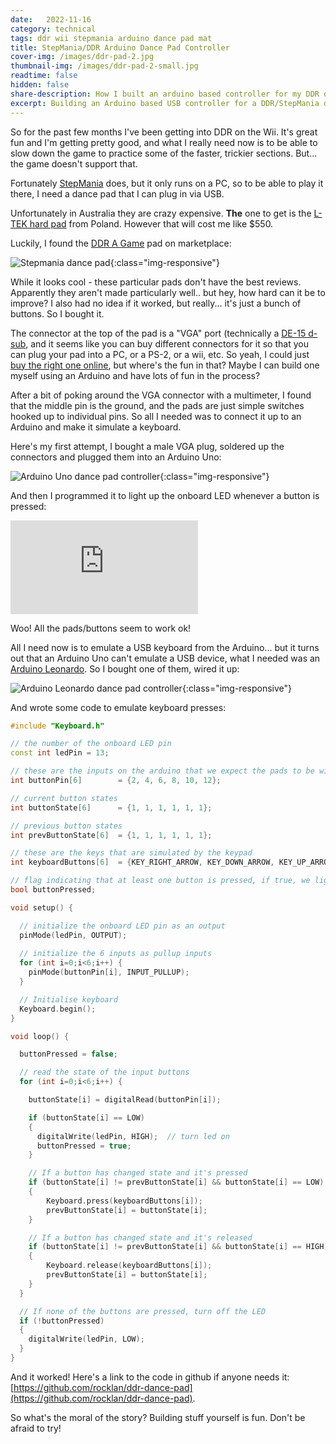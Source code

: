 ```yaml
---
date:   2022-11-16
category: technical
tags: ddr wii stepmania arduino dance pad mat
title: StepMania/DDR Arduino Dance Pad Controller
cover-img: /images/ddr-pad-2.jpg
thumbnail-img: /images/ddr-pad-2-small.jpg
readtime: false
hidden: false
share-description: How I built an arduino based controller for my DDR dance pad
excerpt: Building an Arduino based USB controller for a DDR/StepMania dance pad. How hard can it be?
---
```


So for the past few months I've been getting into DDR on the Wii. It's great fun and I'm getting pretty good, and what I really need now is to be able to slow down the game to practice some of the faster, trickier sections. But... the game doesn't support that.

Fortunately [StepMania](https://www.stepmania.com/) does, but it only runs on a PC, so to be able to play it there, I need a dance pad that I can plug in via USB.

Unfortunately in Australia they are crazy expensive. **The** one to get is the [L-TEK hard pad](https://www.maty-taneczne.pl/shop/dance-mat-ltek-ex-pro-2/) from Poland. However that will cost me like $550. 

Luckily, I found the [DDR A Game](https://www.ddrgame.com/dance-dance-revolution-pc-energy-metal-stepmania.html) pad on marketplace:

![Stepmania dance pad](/images/ddr-pad-2.jpg){:class="img-responsive"}

While it looks cool - these particular pads don't have the best reviews. Apparently they aren't made particularly well.. but hey, how hard can it be to improve? I also had no idea if it worked, but really... it's just a bunch of buttons. So I bought it.

The connector at the top of the pad is a "VGA" port (technically a [DE-15 d-sub](https://en.wikipedia.org/wiki/D-subminiature), and it seems like you can buy different connectors for it so that you can plug your pad into a PC, or a PS-2, or a wii, etc. So yeah, I could just [buy the right one online](https://www.ddrgame.com/dance-dance-revolution-control-box-4-in-1-blue.html), but where's the fun in that? Maybe I can build one myself using an Arduino and have lots of fun in the process? 

After a bit of poking around the VGA connector with a multimeter, I found that the middle pin is the ground, and the pads are just simple switches hooked up to individual pins. So all I needed was to connect it up to an Arduino and make it simulate a keyboard. 

Here's my first attempt, I bought a male VGA plug, soldered up the connectors and plugged them into an Arduino Uno:

![Arduino Uno dance pad controller](/images/ddr-pad-1.jpg){:class="img-responsive"}

And then I programmed it to light up the onboard LED whenever a button is pressed:

<div class='embed-container'><iframe src='https://www.youtube.com/embed/cRqkQR6YpxA' frameborder='0' allowfullscreen></iframe></div>

Woo! All the pads/buttons seem to work ok! 

All I need now is to emulate a USB keyboard from the Arduino... but it turns out that an Arduino Uno can't emulate a USB device, what I needed was an [Arduino Leonardo](https://docs.arduino.cc/hardware/leonardo). So I bought one of them, wired it up:

![Arduino Leonardo dance pad controller](/images/ddr-pad-3.jpg){:class="img-responsive"}

And wrote some code to emulate keyboard presses:

```c++
#include "Keyboard.h"

// the number of the onboard LED pin
const int ledPin = 13;    

// these are the inputs on the arduino that we expect the pads to be wired into
int buttonPin[6]        = {2, 4, 6, 8, 10, 12};

// current button states
int buttonState[6]      = {1, 1, 1, 1, 1, 1};

// previous button states
int prevButtonState[6]  = {1, 1, 1, 1, 1, 1};

// these are the keys that are simulated by the keypad
int keyboardButtons[6]  = {KEY_RIGHT_ARROW, KEY_DOWN_ARROW, KEY_UP_ARROW, KEY_PAGE_DOWN, KEY_PAGE_UP, KEY_LEFT_ARROW};

// flag indicating that at least one button is pressed, if true, we light up the onboard LED
bool buttonPressed;

void setup() {

  // initialize the onboard LED pin as an output  
  pinMode(ledPin, OUTPUT);                  
  
  // initialize the 6 inputs as pullup inputs
  for (int i=0;i<6;i++) {
    pinMode(buttonPin[i], INPUT_PULLUP); 
  }

  // Initialise keyboard
  Keyboard.begin();
}

void loop() {

  buttonPressed = false;

  // read the state of the input buttons
  for (int i=0;i<6;i++) {

    buttonState[i] = digitalRead(buttonPin[i]);

    if (buttonState[i] == LOW)
    {
      digitalWrite(ledPin, HIGH);  // turn led on
      buttonPressed = true;
    }

    // If a button has changed state and it's pressed
    if (buttonState[i] != prevButtonState[i] && buttonState[i] == LOW)
    {
        Keyboard.press(keyboardButtons[i]);
        prevButtonState[i] = buttonState[i];
    }

    // If a button has changed state and it's released
    if (buttonState[i] != prevButtonState[i] && buttonState[i] == HIGH)
    {
        Keyboard.release(keyboardButtons[i]);
        prevButtonState[i] = buttonState[i];
    }
  }

  // If none of the buttons are pressed, turn off the LED
  if (!buttonPressed)
  {
    digitalWrite(ledPin, LOW);
  }
}

```

And it worked! Here's a link to the code in github if anyone needs it: [https://github.com/rocklan/ddr-dance-pad](https://github.com/rocklan/ddr-dance-pad).

So what's the moral of the story? Building stuff yourself is fun. Don't be afraid to try!

